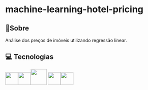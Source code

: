 <h1>machine-learning-hotel-pricing
</h1>

<h2>💬Sobre</h2>
<p>Análise dos preços de imóveis utilizando regressão linear.</p>

##  💻 Tecnologias
  <img src="https://cdn.jsdelivr.net/gh/devicons/devicon@latest/icons/python/python-original.svg" width="40" height="40" /><img src="https://cdn.jsdelivr.net/gh/devicons/devicon@latest/icons/pandas/pandas-original-wordmark.svg" width="40" height="40"  /><img src="https://cdn.jsdelivr.net/gh/devicons/devicon@latest/icons/numpy/numpy-plain-wordmark.svg" width="50" height="50" /> <img src="https://cdn.jsdelivr.net/gh/devicons/devicon@latest/icons/matplotlib/matplotlib-original.svg" width="40" height="40"/><img src="https://cdn.jsdelivr.net/gh/devicons/devicon@latest/icons/scikitlearn/scikitlearn-original.svg" width="40" height="40" />
          
